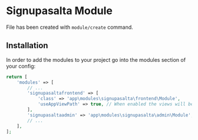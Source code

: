 # Signupasalta Module
 
File has been created with `module/create` command. 
 
## Installation

In order to add the modules to your project go into the modules section of your config:

```php
return [
    'modules' => [
        // ...
        'signupasaltafrontend' => [
            'class' => 'app\modules\signupasalta\frontend\Module',
            'useAppViewPath' => true, // When enabled the views will be looked up in the @app/views folder, otherwise the views shipped with the module will be used.
        ],
        'signupasaltaadmin' => 'app\modules\signupasalta\admin\Module',
        // ...
    ],
];
```